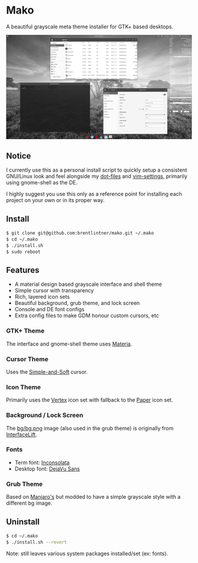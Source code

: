 # Mako

A beautiful grayscale meta theme installer for GTK+ based desktops.

![screenshot example](https://raw.githubusercontent.com/brentlintner/mako/master/screenshot.png)

## Notice

I currently use this as a personal install script to quickly setup a
consistent GNU/Linux look and feel alongside my [dot-files](https://github.com/brentlintner/dot-files) and [vim-settings](https://github.com/brentlintner/vim-settings), primarily using gnome-shell as the DE.

I highly suggest you use this only as a reference point for
installing each project on your own or in its proper way.

## Install
```sh
$ git clone git@github.com:brentlintner/mako.git ~/.mako
$ cd ~/.mako
$ ./install.sh
$ sudo reboot
```
## Features

* A material design based grayscale interface and shell theme
* Simple cursor with transparency
* Rich, layered icon sets
* Beautiful background, grub theme, and lock screen
* Console and DE font configs
* Extra config files to make GDM honour custom cursors, etc

### GTK+ Theme

The interface and gnome-shell theme uses [Materia](https://github.com/nana-4/materia-theme).

### Cursor Theme

Uses the [Simple-and-Soft](https://www.gnome-look.org/p/999946/) cursor.

### Icon Theme

Primarily uses the [Vertex](https://github.com/horst3180/vertex-icons) icon set with fallback to the [Paper](https://github.com/snwh/paper-icon-theme) icon set.

### Background / Lock Screen

The [bg/bg.png](bg/bg.png) image (also used in the grub theme) is originally from [InterfaceLift](https://interfacelift.com/wallpaper/details/4129/zuiderheide.html).

### Fonts

* Term font: [Inconsolata](http://www.levien.com/type/myfonts/inconsolata.html)
* Desktop font: [DejaVu Sans](https://dejavu-fonts.github.io)

### Grub Theme

Based on [Manjaro's](https://github.com/manjaro/grub-theme/tree/master/manjaro-live) but modded to have
a simple grayscale style with a different bg image.

## Uninstall
```sh
$ cd ~/.mako
$ ./install.sh --revert
```
Note: still leaves various system packages installed/set (ex: fonts).
